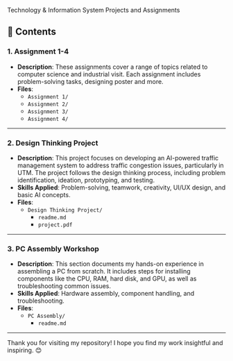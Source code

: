 Technology & Information System Projects and Assignments

## 📂 **Contents**

### 1. **Assignment 1-4**
   - **Description**: These assignments cover a range of topics related to computer science and industrial visit. Each assignment includes problem-solving tasks, designing poster and more.
   - **Files**:
     - `Assignment 1/`
     - `Assignment 2/`
     - `Assignment 3/`
     - `Assignment 4/`

---

### 2. **Design Thinking Project**
   - **Description**: This project focuses on developing an AI-powered traffic management system to address traffic congestion issues, particularly in UTM. The project follows the design thinking process, including problem identification, ideation, prototyping, and testing.
   - **Skills Applied**: Problem-solving, teamwork, creativity, UI/UX design, and basic AI concepts.
   - **Files**:
     - `Design Thinking Project/`
       - `readme.md`
       - `project.pdf`

---

### 3. **PC Assembly Workshop**
   - **Description**: This section documents my hands-on experience in assembling a PC from scratch. It includes steps for installing components like the CPU, RAM, hard disk, and GPU, as well as troubleshooting common issues.
   - **Skills Applied**: Hardware assembly, component handling, and troubleshooting.
   - **Files**:
     - `PC Assembly/`
       - `readme.md`

---

Thank you for visiting my repository! I hope you find my work insightful and inspiring. 😊
